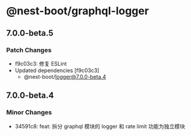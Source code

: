 # @nest-boot/graphql-logger

## 7.0.0-beta.5

### Patch Changes

- f9c03c3: 修复 ESLint
- Updated dependencies [f9c03c3]
  - @nest-boot/logger@7.0.0-beta.4

## 7.0.0-beta.4

### Minor Changes

- 34591c8: feat: 拆分 graphql 模块的 logger 和 rate limit 功能为独立模块

